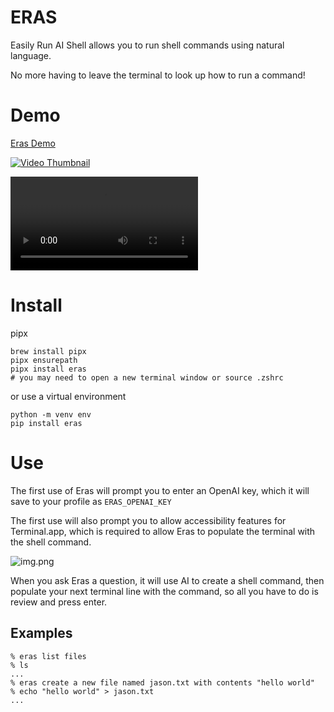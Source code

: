 # ERAS
Easily Run AI Shell allows you to run shell commands using natural language.   

No more having to leave the terminal to look up how to run a command!

# Demo
[Eras Demo](https://youtu.be/T7KRDwi5HDo)

[![Video Thumbnail](https://img.youtube.com/vi/T7KRDwi5HDo/0.jpg)](https://youtu.be/T7KRDwi5HDo)


<video src="./eras-demo.mov" controls></video>

# Install
pipx
``` 
brew install pipx
pipx ensurepath
pipx install eras
# you may need to open a new terminal window or source .zshrc
```

or use a virtual environment
```
python -m venv env
pip install eras
```

# Use
The first use of Eras will prompt you to enter an OpenAI key, which it will save to your profile as `ERAS_OPENAI_KEY`

The first use will also prompt you to allow accessibility features for Terminal.app, which is required to allow Eras to populate
the terminal with the shell command.

![img.png](https://i.imgur.com/y3OLDuG.png)


When you ask Eras a question, it will use AI to create a shell command, then populate your next terminal line with the command, so all you have to do is review and press enter.

## Examples
```
% eras list files
% ls
...
% eras create a new file named jason.txt with contents "hello world"
% echo "hello world" > jason.txt
...

```


